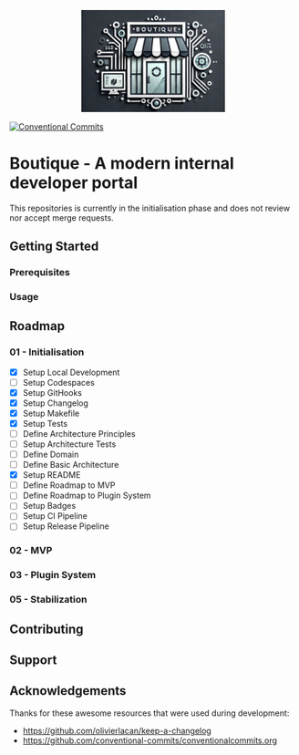 <p align="center">
    <a href="https://github.com/baking-bread/boutique" target="_blank">
        <img width="50%" src="./assets/logo.png" alt="Boutique logo">
    </a>
</p>

[![Conventional Commits](https://img.shields.io/badge/Conventional%20Commits-1.0.0-%23FE5196?logo=conventionalcommits&logoColor=white)](https://conventionalcommits.org)

# Boutique - A modern internal developer portal

This repositories is currently in the initialisation phase and does not review nor accept merge requests.

## Getting Started

### Prerequisites

### Usage

## Roadmap

### 01 - Initialisation

- [x] Setup Local Development
- [ ] Setup Codespaces
- [x] Setup GitHooks
- [x] Setup Changelog
- [x] Setup Makefile
- [x] Setup Tests
- [ ] Define Architecture Principles
- [ ] Setup Architecture Tests
- [ ] Define Domain
- [ ] Define Basic Architecture
- [x] Setup README
- [ ] Define Roadmap to MVP
- [ ] Define Roadmap to Plugin System
- [ ] Setup Badges
- [ ] Setup CI Pipeline
- [ ] Setup Release Pipeline

### 02 - MVP

### 03 - Plugin System

### 05 - Stabilization

## Contributing

## Support

## Acknowledgements

Thanks for these awesome resources that were used during development:

- https://github.com/olivierlacan/keep-a-changelog
- https://github.com/conventional-commits/conventionalcommits.org